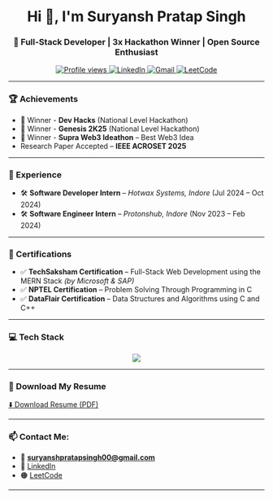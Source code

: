 <!-- Header -->
<h1 align="center">Hi 👋, I'm Suryansh Pratap Singh</h1>
<h3 align="center">🚀 Full-Stack Developer | 3x Hackathon Winner | Open Source Enthusiast</h3>

<p align="center">
  <a href="https://github.com/suryansh-pratapsingh">
    <img src="https://komarev.com/ghpvc/?username=suryansh-pratapsingh&label=Profile%20views&color=0e75b6&style=flat" alt="Profile views" />
  </a>
  <a href="https://www.linkedin.com/in/suryansh-pratap-singh/">
    <img src="https://img.shields.io/badge/LinkedIn-blue?logo=linkedin&style=flat&logoColor=white" alt="LinkedIn" />
  </a>
  <a href="mailto:suryanshpratapsingh00@gmail.com">
    <img src="https://img.shields.io/badge/Gmail-red?logo=gmail&style=flat&logoColor=white" alt="Gmail" />
  </a>
  <a href="https://leetcode.com/u/Suryansh_Pratap_Singh/">
    <img src="https://img.shields.io/badge/LeetCode-orange?logo=leetcode&style=flat&logoColor=white" alt="LeetCode" />
  </a>
</p>

---

### 🏆 Achievements
- 🥇 Winner - **Dev Hacks** (National Level Hackathon)
- 🥇 Winner - **Genesis 2K25** (National Level Hackathon)
- 🥇 Winner - **Supra Web3 Ideathon** – Best Web3 Idea
-   Research Paper Accepted – **IEEE ACROSET 2025**

---

### 💼 Experience
- 🛠️ **Software Developer Intern** – *Hotwax Systems, Indore* (Jul 2024 – Oct 2024)  
- 🛠️ **Software Engineer Intern** – *Protonshub, Indore* (Nov 2023 – Feb 2024)

---

### 📜 Certifications
- ✅ **TechSaksham Certification** – Full-Stack Web Development using the MERN Stack *(by Microsoft & SAP)*
- ✅ **NPTEL Certification** – Problem Solving Through Programming in C
- ✅ **DataFlair Certification** – Data Structures and Algorithms using C and C++

---

### 💻 Tech Stack

<p align="center">
  <img src="https://skillicons.dev/icons?i=html,css,js,ts,react,nextjs,nodejs,nestjs,express,mysql,mongodb,tailwind,python,cpp,git,github" />
</p>

---

### 📄 Download My Resume

[⬇️ Download Resume (PDF)](https://github.com/suryansh-pratapsingh/resume/raw/main/Suryansh%20Pratap%20%20Singh%20Resume%20-ol.pdf)



---

### 📫 Contact Me:
- 📧 **suryanshpratapsingh00@gmail.com**
- 🔗 [LinkedIn](https://www.linkedin.com/in/suryansh-pratap-singh/)
- 🟠 [LeetCode](https://leetcode.com/your-leetcode-username/)
---
